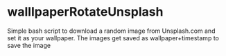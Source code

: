 # walllpaperRotateUnsplash
Simple bash script to download a random image from Unsplash.com and set it as your wallpaper. The images get saved as wallpaper+timestamp to save the image
